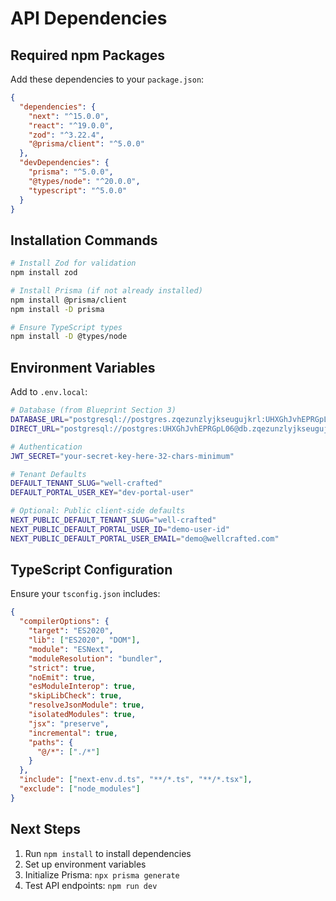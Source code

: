 # API Dependencies

## Required npm Packages

Add these dependencies to your `package.json`:

```json
{
  "dependencies": {
    "next": "^15.0.0",
    "react": "^19.0.0",
    "zod": "^3.22.4",
    "@prisma/client": "^5.0.0"
  },
  "devDependencies": {
    "prisma": "^5.0.0",
    "@types/node": "^20.0.0",
    "typescript": "^5.0.0"
  }
}
```

## Installation Commands

```bash
# Install Zod for validation
npm install zod

# Install Prisma (if not already installed)
npm install @prisma/client
npm install -D prisma

# Ensure TypeScript types
npm install -D @types/node
```

## Environment Variables

Add to `.env.local`:

```bash
# Database (from Blueprint Section 3)
DATABASE_URL="postgresql://postgres.zqezunzlyjkseugujkrl:UHXGhJvhEPRGpL06@aws-0-us-east-2.pooler.supabase.com:6543/postgres"
DIRECT_URL="postgresql://postgres:UHXGhJvhEPRGpL06@db.zqezunzlyjkseugujkrl.supabase.co:5432/postgres"

# Authentication
JWT_SECRET="your-secret-key-here-32-chars-minimum"

# Tenant Defaults
DEFAULT_TENANT_SLUG="well-crafted"
DEFAULT_PORTAL_USER_KEY="dev-portal-user"

# Optional: Public client-side defaults
NEXT_PUBLIC_DEFAULT_TENANT_SLUG="well-crafted"
NEXT_PUBLIC_DEFAULT_PORTAL_USER_ID="demo-user-id"
NEXT_PUBLIC_DEFAULT_PORTAL_USER_EMAIL="demo@wellcrafted.com"
```

## TypeScript Configuration

Ensure your `tsconfig.json` includes:

```json
{
  "compilerOptions": {
    "target": "ES2020",
    "lib": ["ES2020", "DOM"],
    "module": "ESNext",
    "moduleResolution": "bundler",
    "strict": true,
    "noEmit": true,
    "esModuleInterop": true,
    "skipLibCheck": true,
    "resolveJsonModule": true,
    "isolatedModules": true,
    "jsx": "preserve",
    "incremental": true,
    "paths": {
      "@/*": ["./*"]
    }
  },
  "include": ["next-env.d.ts", "**/*.ts", "**/*.tsx"],
  "exclude": ["node_modules"]
}
```

## Next Steps

1. Run `npm install` to install dependencies
2. Set up environment variables
3. Initialize Prisma: `npx prisma generate`
4. Test API endpoints: `npm run dev`
